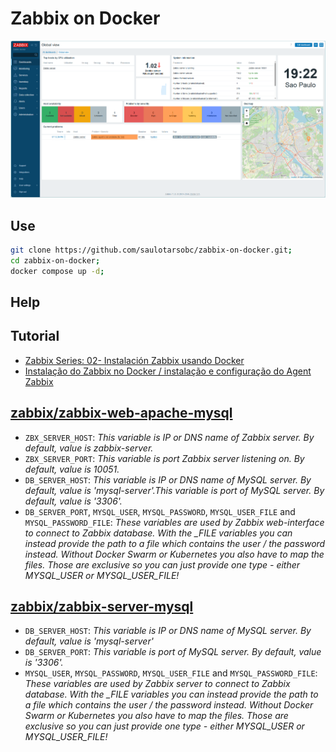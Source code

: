 # Zabbix on Docker

![alt text](./images/image.png)

## Use

```sh
git clone https://github.com/saulotarsobc/zabbix-on-docker.git;
cd zabbix-on-docker;
docker compose up -d;
```

## Help

## Tutorial

- [Zabbix Series: 02- Instalación Zabbix usando Docker](https://youtu.be/kD8FHo-OUbQ)
- [Instalação do Zabbix no Docker / instalação e configuração do Agent Zabbix](https://youtu.be/WHwaapu8ntI)

## [zabbix/zabbix-web-apache-mysql](https://hub.docker.com/r/zabbix/zabbix-web-apache-mysql)

- `ZBX_SERVER_HOST`: _This variable is IP or DNS name of Zabbix server. By default, value is zabbix-server._
- `ZBX_SERVER_PORT`: _This variable is port Zabbix server listening on. By default, value is 10051._
- `DB_SERVER_HOST`: _This variable is IP or DNS name of MySQL server. By default, value is 'mysql-server'.This variable is port of MySQL server. By default, value is '3306'._
- `DB_SERVER_PORT`, `MYSQL_USER`, `MYSQL_PASSWORD`, `MYSQL_USER_FILE` and `MYSQL_PASSWORD_FILE`: _These variables are used by Zabbix web-interface to connect to Zabbix database. With the \_FILE variables you can instead provide the path to a file which contains the user / the password instead. Without Docker Swarm or Kubernetes you also have to map the files. Those are exclusive so you can just provide one type - either MYSQL_USER or MYSQL_USER_FILE!_

## [zabbix/zabbix-server-mysql](https://hub.docker.com/r/zabbix/zabbix-server-mysql)

- `DB_SERVER_HOST`: _This variable is IP or DNS name of MySQL server. By default, value is 'mysql-server'_
- `DB_SERVER_PORT`: _This variable is port of MySQL server. By default, value is '3306'._
- `MYSQL_USER`, `MYSQL_PASSWORD`, `MYSQL_USER_FILE` and `MYSQL_PASSWORD_FILE`: _These variables are used by Zabbix server to connect to Zabbix database. With the \_FILE variables you can instead provide the path to a file which contains the user / the password instead. Without Docker Swarm or Kubernetes you also have to map the files. Those are exclusive so you can just provide one type - either MYSQL_USER or MYSQL_USER_FILE!_
